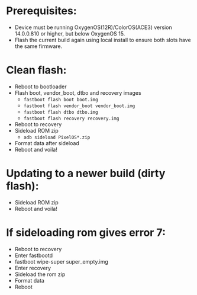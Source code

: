# Prerequisites:
- Device must be running OxygenOS(12R)/ColorOS(ACE3) version 14.0.0.810 or higher, but below OxygenOS 15.
- Flash the current build again using local install to ensure both slots have the same firmware.

# Clean flash:
- Reboot to bootloader
- Flash boot, vendor_boot, dtbo and recovery images
   -  `fastboot flash boot boot.img`
   -  `fastboot flash vendor_boot vendor_boot.img`
   -  `fastboot flash dtbo dtbo.img`
   -  `fastboot flash recovery recovery.img`
- Reboot to recovery
- Sideload ROM zip
   -  `adb sideload PixelOS*.zip`
- Format data after sideload
- Reboot and voila!

# Updating to a newer build (dirty flash):
- Sideload ROM zip
- Reboot and voila!

# If sideloading rom gives error 7:
- Reboot to recovery
- Enter fastbootd
- fastboot wipe-super super_empty.img
- Enter recovery
- Sideload the rom zip
- Format data
- Reboot
